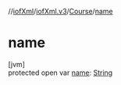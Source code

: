 //[iofXml](../../../index.md)/[iofXml.v3](../index.md)/[Course](index.md)/[name](name.md)

# name

[jvm]\
protected open var [name](name.md): [String](https://docs.oracle.com/javase/8/docs/api/java/lang/String.html)

